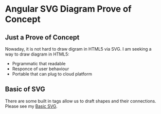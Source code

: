 # Angular SVG Diagram Prove of Concept

## Just a Prove of Concept

Nowaday, it is not hard to draw digram in HTML5 via SVG. I am seeking a way to draw diagram in HTML5:
- Prgrammatic that readable
- Responce of user behaviour
- Portable that can plug to cloud platform

## Basic of SVG

There are some built in tags allow us to draft shapes and their connections. Please see my [Basic SVG].

[Basic SVG]: (doc/basic-shapes-connections.html)
